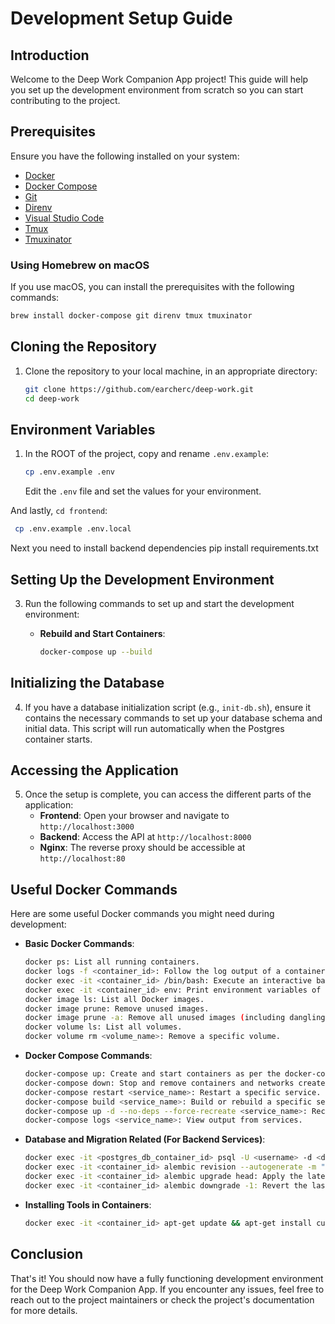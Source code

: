 
# Development Setup Guide

## Introduction

Welcome to the Deep Work Companion App project! This guide will help you set up the development environment from scratch so you can start contributing to the project.

## Prerequisites

Ensure you have the following installed on your system:
- [Docker](https://docs.docker.com/get-docker/)
- [Docker Compose](https://docs.docker.com/compose/install/)
- [Git](https://git-scm.com/downloads)
- [Direnv](https://direnv.net/docs/installation.html)
- [Visual Studio Code](https://code.visualstudio.com/)
- [Tmux](https://github.com/tmux/tmux/wiki)
- [Tmuxinator](https://github.com/tmuxinator/tmuxinator)

### Using Homebrew on macOS

If you use macOS, you can install the prerequisites with the following commands:
```sh
brew install docker-compose git direnv tmux tmuxinator
```

## Cloning the Repository

1. Clone the repository to your local machine, in an appropriate directory:
   ```sh
   git clone https://github.com/earcherc/deep-work.git
   cd deep-work
   ```

## Environment Variables

1. In the ROOT of the project, copy and rename `.env.example`:
   ```sh
   cp .env.example .env
   ```

   Edit the `.env` file and set the values for your environment.
   
  And lastly, `cd frontend`:
  ```sh
   cp .env.example .env.local
   ```


Next you need to install backend dependencies 
pip install requirements.txt


## Setting Up the Development Environment

3. Run the following commands to set up and start the development environment:

   - **Rebuild and Start Containers**:
     ```sh
     docker-compose up --build
     ```

## Initializing the Database

4. If you have a database initialization script (e.g., `init-db.sh`), ensure it contains the necessary commands to set up your database schema and initial data. This script will run automatically when the Postgres container starts.

## Accessing the Application

5. Once the setup is complete, you can access the different parts of the application:
   - **Frontend**: Open your browser and navigate to `http://localhost:3000`
   - **Backend**: Access the API at `http://localhost:8000`
   - **Nginx**: The reverse proxy should be accessible at `http://localhost:80`

## Useful Docker Commands

Here are some useful Docker commands you might need during development:

- **Basic Docker Commands**:
  ```sh
  docker ps: List all running containers.
  docker logs -f <container_id>: Follow the log output of a container.
  docker exec -it <container_id> /bin/bash: Execute an interactive bash shell on the container.
  docker exec -it <container_id> env: Print environment variables of the container.
  docker image ls: List all Docker images.
  docker image prune: Remove unused images.
  docker image prune -a: Remove all unused images (including dangling images).
  docker volume ls: List all volumes.
  docker volume rm <volume_name>: Remove a specific volume.
  ```

- **Docker Compose Commands**:
  ```sh
  docker-compose up: Create and start containers as per the docker-compose.yml.
  docker-compose down: Stop and remove containers and networks created by 'up'.
  docker-compose restart <service_name>: Restart a specific service.
  docker-compose build <service_name>: Build or rebuild a specific service.
  docker-compose up -d --no-deps --force-recreate <service_name>: Recreate a specific service without affecting others.
  docker-compose logs <service_name>: View output from services.
  ```

- **Database and Migration Related (For Backend Services)**:
  ```sh
  docker exec -it <postgres_db_container_id> psql -U <username> -d <db_name>: Access PostgreSQL database.
  docker exec -it <container_id> alembic revision --autogenerate -m "Migration message goes here": Create a new Alembic migration.
  docker exec -it <container_id> alembic upgrade head: Apply the latest Alembic migration.
  docker exec -it <container_id> alembic downgrade -1: Revert the last Alembic migration.
  ```

- **Installing Tools in Containers**:
  ```sh
  docker exec -it <container_id> apt-get update && apt-get install curl: Install curl in a container (for Debian-based images).
  ```

## Conclusion

That's it! You should now have a fully functioning development environment for the Deep Work Companion App. If you encounter any issues, feel free to reach out to the project maintainers or check the project's documentation for more details.
